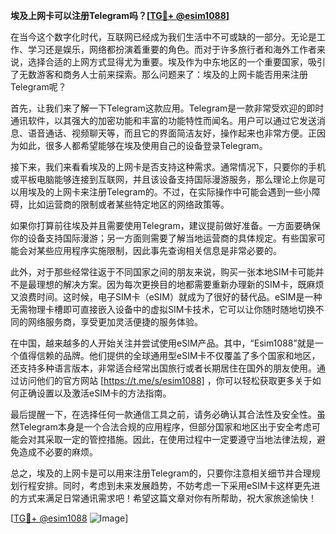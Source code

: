 **埃及上网卡可以注册Telegram吗？[[TG💪+ @esim1088](https://t.me/s/esim1088)]**

在当今这个数字化时代，互联网已经成为我们生活中不可或缺的一部分。无论是工作、学习还是娱乐，网络都扮演着重要的角色。而对于许多旅行者和海外工作者来说，选择合适的上网方式显得尤为重要。埃及作为中东地区的一个重要国家，吸引了无数游客和商务人士前来探索。那么问题来了：埃及的上网卡能否用来注册Telegram呢？

首先，让我们来了解一下Telegram这款应用。Telegram是一款非常受欢迎的即时通讯软件，以其强大的加密功能和丰富的功能特性而闻名。用户可以通过它发送消息、语音通话、视频聊天等，而且它的界面简洁友好，操作起来也非常方便。正因为如此，很多人都希望能够在埃及使用自己的设备登录Telegram。

接下来，我们来看看埃及的上网卡是否支持这种需求。通常情况下，只要你的手机或平板电脑能够连接到互联网，并且该设备支持国际漫游服务，那么理论上你是可以用埃及的上网卡来注册Telegram的。不过，在实际操作中可能会遇到一些小障碍，比如运营商的限制或者某些特定地区的网络政策等。

如果你打算前往埃及并且需要使用Telegram，建议提前做好准备。一方面要确保你的设备支持国际漫游；另一方面则需要了解当地运营商的具体规定。有些国家可能会对某些应用程序实施限制，因此事先查询相关信息是非常必要的。

此外，对于那些经常往返于不同国家之间的朋友来说，购买一张本地SIM卡可能并不是最理想的解决方案。因为每次更换目的地都需要重新办理新的SIM卡，既麻烦又浪费时间。这时候，电子SIM卡（eSIM）就成为了很好的替代品。eSIM是一种无需物理卡槽即可直接嵌入设备中的虚拟SIM卡技术，它可以让你随时随地切换不同的网络服务商，享受更加灵活便捷的服务体验。

在中国，越来越多的人开始关注并尝试使用eSIM产品。其中，“Esim1088”就是一个值得信赖的品牌。他们提供的全球通用型eSIM卡不仅覆盖了多个国家和地区，还支持多种语言版本，非常适合经常出国旅行或者长期居住在国外的朋友使用。通过访问他们的官方网站 [https://t.me/s/esim1088] ，你可以轻松获取更多关于如何正确设置以及激活eSIM卡的方法指南。

最后提醒一下，在选择任何一款通信工具之前，请务必确认其合法性及安全性。虽然Telegram本身是一个合法合规的应用程序，但部分国家和地区出于安全考虑可能会对其采取一定的管控措施。因此，在使用过程中一定要遵守当地法律法规，避免造成不必要的麻烦。

总之，埃及的上网卡是可以用来注册Telegram的，只要你注意相关细节并合理规划行程安排。同时，考虑到未来发展趋势，不妨考虑一下采用eSIM卡这样更先进的方式来满足日常通讯需求吧！希望这篇文章对你有所帮助，祝大家旅途愉快！

[[TG💪+ @esim1088](https://t.me/s/esim1088) ![Image](https://i.postimg.cc/4NQfJmqS/Snipaste-2025-05-13-00-14-12.png)]
